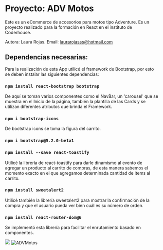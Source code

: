 # Proyecto: ADV Motos

Este es un eCommerce de accesorios para motos tipo Adventure. Es un proyecto realizado para la formación en React en el instituto de Coderhouse. 

Autora: Laura Rojas. 
Email: laurarojasss@hotmail.com

## Dependencias necesarias: 

Para la realización de esta App utilicé el framework de Bootstrap, por esto se deben instalar las siguientes dependencias: 

### `npm install react-bootstrap bootstrap`

De aquí se toman varios componentes como el NavBar, un 'carousel' que se muestra en el Inicio de la página, también la plantilla de las Cards y se utilizan diferentes atributos que brinda el Framework. 

### `npm i bootstrap-icons`

De bootstrap icons se toma la figura del carrito. 

### `npm i bootstrap@5.2.0-beta1`

### `npm install --save react-toastify`

Utilicé la librería de react-toastify para darle dinamismo al evento de agregar un producto al carrito de compras, de esta manera sabemos el momento exacto en el que agregamos determinada cantidad de items al carrito.

### `npm install sweetalert2`

Utilicé también la librería sweetalert2 para mostrar la confirmación de la compra y que el usuario pueda ver bien cuál es su número de orden. 

### `npm install react-router-dom@6`

Se implementó esta librería para facilitar el enrutamiento basado en componentes.

![](..%5C..%5C..%5C..%5C..%5CEscritorio%5CADVMotos.gif)
![ADVMotos](https://user-images.githubusercontent.com/85701622/172051322-bc6febaf-03db-4efb-b201-38db33a70a3b.gif)

